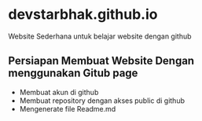 # devstarbhak.github.io
Website Sederhana untuk belajar website dengan github
<h2>Persiapan Membuat Website Dengan menggunakan Gitub page</h2>
<ul>
<li>Membuat akun di github</li>
<li>Membuat repository dengan akses public di github</li>
<li>Mengenerate file Readme.md</li>

